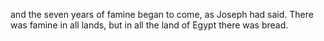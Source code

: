 and the seven years of famine began to come, as Joseph had said. There was famine in all lands, but in all the land of Egypt there was bread.
